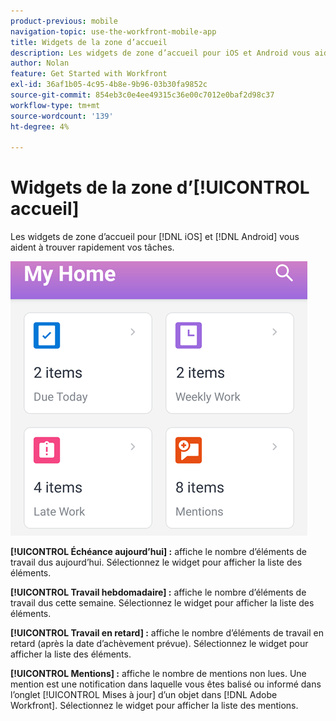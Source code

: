 ```yaml
---
product-previous: mobile
navigation-topic: use-the-workfront-mobile-app
title: Widgets de la zone d’accueil
description: Les widgets de zone d’accueil pour iOS et Android vous aident à trouver rapidement vos tâches.
author: Nolan
feature: Get Started with Workfront
exl-id: 36af1b05-4c95-4b8e-9b96-03b30fa9852c
source-git-commit: 854eb3c0e4ee49315c36e00c7012e0baf2d98c37
workflow-type: tm+mt
source-wordcount: '139'
ht-degree: 4%

---
```


# Widgets de la zone d’[!UICONTROL accueil]

Les widgets de zone d’accueil pour [!DNL iOS] et [!DNL Android] vous aident à trouver rapidement vos tâches.

![Widgets de zone d’accueil](assets/mobile-home-area-widgets.png)

**[!UICONTROL Échéance aujourd’hui] :** affiche le nombre d’éléments de travail dus aujourd’hui. Sélectionnez le widget pour afficher la liste des éléments.

**[!UICONTROL Travail hebdomadaire] :** affiche le nombre d’éléments de travail dus cette semaine. Sélectionnez le widget pour afficher la liste des éléments.

**[!UICONTROL Travail en retard] :** affiche le nombre d’éléments de travail en retard (après la date d’achèvement prévue). Sélectionnez le widget pour afficher la liste des éléments.

**[!UICONTROL Mentions] :** affiche le nombre de mentions non lues. Une mention est une notification dans laquelle vous êtes balisé ou informé dans l’onglet [!UICONTROL Mises à jour] d’un objet dans [!DNL Adobe Workfront]. Sélectionnez le widget pour afficher la liste des mentions.
